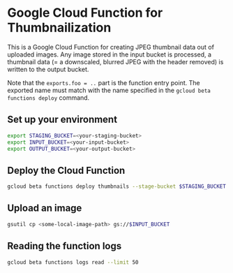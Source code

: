 # Google Cloud Function for Thumbnailization

This is a Google Cloud Function for creating JPEG thumbnail data out of uploaded images. Any image stored in the input bucket is processed, a thumbnail data (= a downscaled, blurred JPEG with the header removed) is written to the output bucket.

Note that the `exports.foo = ..` part is the function entry point. The exported name must match with the name specified in the `gcloud beta functions deploy` command.

## Set up your environment

```sh
export STAGING_BUCKET=<your-staging-bucket>
export INPUT_BUCKET=<your-input-bucket>
export OUTPUT_BUCKET=<your-output-bucket>
```

## Deploy the Cloud Function

```sh
gcloud beta functions deploy thumbnails --stage-bucket $STAGING_BUCKET --trigger-bucket $INPUT_BUCKET
```

## Upload an image

```sh
gsutil cp <some-local-image-path> gs://$INPUT_BUCKET
```

## Reading the function logs

```sh
gcloud beta functions logs read --limit 50
```
